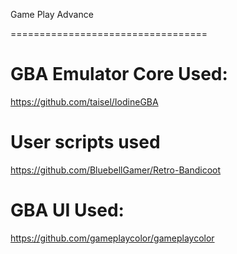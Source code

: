Game Play Advance

==================================

# GBA Emulator Core Used:

https://github.com/taisel/IodineGBA

# User scripts used

https://github.com/BluebellGamer/Retro-Bandicoot

# GBA UI Used:

https://github.com/gameplaycolor/gameplaycolor
